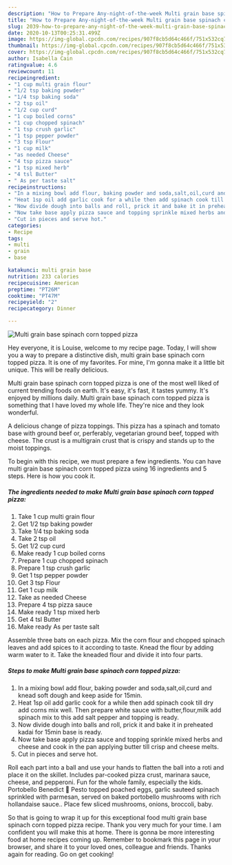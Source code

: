 ```yaml
---
description: "How to Prepare Any-night-of-the-week Multi grain base spinach corn topped pizza"
title: "How to Prepare Any-night-of-the-week Multi grain base spinach corn topped pizza"
slug: 2039-how-to-prepare-any-night-of-the-week-multi-grain-base-spinach-corn-topped-pizza
date: 2020-10-13T00:25:31.499Z
image: https://img-global.cpcdn.com/recipes/907f8cb5d64c466f/751x532cq70/multi-grain-base-spinach-corn-topped-pizza-recipe-main-photo.jpg
thumbnail: https://img-global.cpcdn.com/recipes/907f8cb5d64c466f/751x532cq70/multi-grain-base-spinach-corn-topped-pizza-recipe-main-photo.jpg
cover: https://img-global.cpcdn.com/recipes/907f8cb5d64c466f/751x532cq70/multi-grain-base-spinach-corn-topped-pizza-recipe-main-photo.jpg
author: Isabella Cain
ratingvalue: 4.6
reviewcount: 11
recipeingredient:
- "1 cup multi grain flour"
- "1/2 tsp baking powder"
- "1/4 tsp baking soda"
- "2 tsp oil"
- "1/2 cup curd"
- "1 cup boiled corns"
- "1 cup chopped spinach"
- "1 tsp crush garlic"
- "1 tsp pepper powder"
- "3 tsp Flour"
- "1 cup milk"
- "as needed Cheese"
- "4 tsp pizza sauce"
- "1 tsp mixed herb"
- "4 tsl Butter"
- " As per taste salt"
recipeinstructions:
- "In a mixing bowl add flour, baking powder and soda,salt,oil,curd and knead soft dough and keep aside for 15min."
- "Heat 1sp oil add garlic cook for a while then add spinach cook till dry add corns mix well. Then prepare white sauce with butter,flour,milk add spinach mix to this add salt pepper and topping is ready."
- "Now divide dough into balls and roll, prick it and bake it in preheated kadai for 15min base is ready."
- "Now take base apply pizza sauce and topping sprinkle mixed herbs and cheese and cook in the pan applying butter till crisp and cheese melts."
- "Cut in pieces and serve hot."
categories:
- Recipe
tags:
- multi
- grain
- base

katakunci: multi grain base 
nutrition: 233 calories
recipecuisine: American
preptime: "PT26M"
cooktime: "PT47M"
recipeyield: "2"
recipecategory: Dinner

---
```



![Multi grain base spinach corn topped pizza](https://img-global.cpcdn.com/recipes/907f8cb5d64c466f/751x532cq70/multi-grain-base-spinach-corn-topped-pizza-recipe-main-photo.jpg)

Hey everyone, it is Louise, welcome to my recipe page. Today, I will show you a way to prepare a distinctive dish, multi grain base spinach corn topped pizza. It is one of my favorites. For mine, I'm gonna make it a little bit unique. This will be really delicious.

Multi grain base spinach corn topped pizza is one of the most well liked of current trending foods on earth. It's easy, it's fast, it tastes yummy. It's enjoyed by millions daily. Multi grain base spinach corn topped pizza is something that I have loved my whole life. They're nice and they look wonderful.

A delicious change of pizza toppings. This pizza has a spinach and tomato base with ground beef or, perferably, vegetarian ground beef, topped with cheese. The crust is a multigrain crust that is crispy and stands up to the moist toppings.


To begin with this recipe, we must prepare a few ingredients. You can have multi grain base spinach corn topped pizza using 16 ingredients and 5 steps. Here is how you cook it.

<!--inarticleads1-->

##### The ingredients needed to make Multi grain base spinach corn topped pizza:

1. Take 1 cup multi grain flour
1. Get 1/2 tsp baking powder
1. Take 1/4 tsp baking soda
1. Take 2 tsp oil
1. Get 1/2 cup curd
1. Make ready 1 cup boiled corns
1. Prepare 1 cup chopped spinach
1. Prepare 1 tsp crush garlic
1. Get 1 tsp pepper powder
1. Get 3 tsp Flour
1. Get 1 cup milk
1. Take as needed Cheese
1. Prepare 4 tsp pizza sauce
1. Make ready 1 tsp mixed herb
1. Get 4 tsl Butter
1. Make ready  As per taste salt


Assemble three bats on each pizza. Mix the corn flour and chopped spinach leaves and add spices to it according to taste. Knead the flour by adding warm water to it. Take the kneaded flour and divide it into four parts. 

<!--inarticleads2-->

##### Steps to make Multi grain base spinach corn topped pizza:

1. In a mixing bowl add flour, baking powder and soda,salt,oil,curd and knead soft dough and keep aside for 15min.
1. Heat 1sp oil add garlic cook for a while then add spinach cook till dry add corns mix well. Then prepare white sauce with butter,flour,milk add spinach mix to this add salt pepper and topping is ready.
1. Now divide dough into balls and roll, prick it and bake it in preheated kadai for 15min base is ready.
1. Now take base apply pizza sauce and topping sprinkle mixed herbs and cheese and cook in the pan applying butter till crisp and cheese melts.
1. Cut in pieces and serve hot.


Roll each part into a ball and use your hands to flatten the ball into a roti and place it on the skillet. Includes par-cooked pizza crust, marinara sauce, cheese, and pepperoni. Fun for the whole family, especially the kids. Portobello Benedict 🥦 Pesto topped poached eggs, garlic sauteed spinach sprinkled with parmesan, served on baked portobello mushrooms with rich hollandaise sauce.. Place few sliced mushrooms, onions, broccoli, baby. 

So that is going to wrap it up for this exceptional food multi grain base spinach corn topped pizza recipe. Thank you very much for your time. I am confident you will make this at home. There is gonna be more interesting food at home recipes coming up. Remember to bookmark this page in your browser, and share it to your loved ones, colleague and friends. Thanks again for reading. Go on get cooking!
